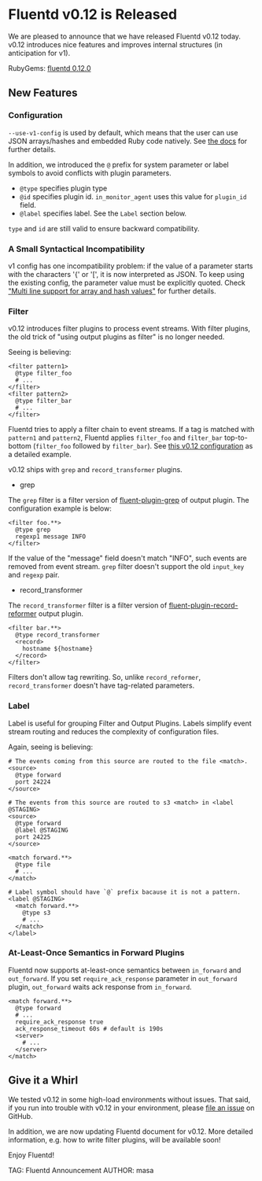 # Fluentd v0.12 is Released

We are pleased to announce that we have released Fluentd v0.12 today.
v0.12 introduces nice features and improves internal structures (in anticipation for v1).

RubyGems: [fluentd 0.12.0](https://rubygems.org/gems/fluentd/versions/0.12.0)

## New Features

### Configuration

`--use-v1-config` is used by default, which means that the user can use JSON arrays/hashes and embedded Ruby code natively. See [the docs](http://docs.fluentd.org/articles/config-file#v1-format) for further details.

In addition, we introduced the `@` prefix for system parameter or label symbols to avoid conflicts with plugin parameters.

* `@type` specifies plugin type
* `@id` specifies plugin id. `in_monitor_agent` uses this value for `plugin_id` field.
* `@label` specifies label. See the `Label` section below.

`type` and `id` are still valid to ensure backward compatibility.

### A Small Syntactical Incompatibility

v1 config has one incompatibility problem: if the value of a parameter starts with the characters '{' or '[', it is now interpreted as JSON. To keep using the existing config, the parameter value must be explicitly quoted. Check ["Multi line support for array and hash values"](http://docs.fluentd.org/articles/config-file#multi-line-support-for-array-and-hash-values) for further details.

### Filter

v0.12 introduces filter plugins to process event streams. With filter plugins, the old trick of "using output plugins as filter" is no longer needed.

Seeing is believing:

```aconf
<filter pattern1>
  @type filter_foo
  # ...
</filter>
<filter pattern2>
  @type filter_bar
  # ...
</filter>
```

Fluentd tries to apply a filter chain to event streams.
If a tag is matched with `pattern1` and `pattern2`, Fluentd applies `filter_foo` and `filter_bar` top-to-bottom (`filter_foo` followed by `filter_bar`).
See [this v0.12 configuration](https://github.com/fluent/fluentd/blob/master/example/v0_12_filter.conf) as a detailed example.

v0.12 ships with `grep` and `record_transformer` plugins.

* grep

The `grep` filter is a filter version of [fluent-plugin-grep](https://github.com/sonots/fluent-plugin-grep) of output plugin.
The configuration example is below:

```aconf
<filter foo.**>
  @type grep
  regexp1 message INFO
</filter>
```

If the value of the "message" field doesn't match "INFO", such events are removed from event stream.
`grep` filter doesn't support the old `input_key` and `regexp` pair.

* record_transformer

The `record_transformer` filter is a filter version of [fluent-plugin-record-reformer](https://github.com/sonots/fluent-plugin-record-reformer) output plugin.

```aconf
<filter bar.**>
  @type record_transformer
  <record>
    hostname ${hostname}
  </record>
</filter>
```

Filters don't allow tag rewriting. So, unlike `record_reformer`, `record_transformer` doesn't have tag-related parameters.

### Label

Label is useful for grouping Filter and Output Plugins. Labels simplify event stream routing and reduces the complexity of configuration files.

Again, seeing is believing:

```aconf
# The events coming from this source are routed to the file <match>.
<source>
  @type forward
  port 24224
</source>

# The events from this source are routed to s3 <match> in <label @STAGING>
<source>
  @type forward
  @label @STAGING
  port 24225
</source>

<match forward.**>
  @type file
  # ...
</match>

# Label symbol should have `@` prefix bacause it is not a pattern.
<label @STAGING>
  <match forward.**>
    @type s3
    # ...
  </match>
</label>
```

### At-Least-Once Semantics in Forward Plugins

Fluentd now supports at-least-once semantics between `in_forward` and `out_forward`.
If you set `require_ack_response` parameter in `out_forward` plugin,
`out_forward` waits ack response from `in_forward`.

```aconf
<match forward.**>
  @type forward
  # ...
  require_ack_response true
  ack_response_timeout 60s # default is 190s
  <server>
    # ...
  </server>
</match>
```

## Give it a Whirl

We tested v0.12 in some high-load environments without issues. That said, if you run into trouble with v0.12 in your environment, please [file an issue](https://github.com/fluent/fluentd/issues) on GitHub.

In addition, we are now updating Fluentd document for v0.12. More detailed information, e.g. how to write filter plugins, will be available soon!

Enjoy Fluentd!

TAG: Fluentd Announcement
AUTHOR: masa
